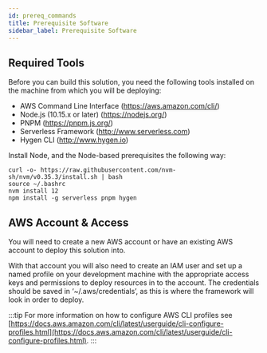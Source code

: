 ```yaml
---
id: prereq_commands
title: Prerequisite Software
sidebar_label: Prerequisite Software
---
```

## Required Tools
Before you can build this solution, you need the following tools installed on the machine from which you will be deploying:

* AWS Command Line Interface (<https://aws.amazon.com/cli/>)
* Node.js (10.15.x or later) (<https://nodejs.org/>)
* PNPM (<https://pnpm.js.org/>)
* Serverless Framework (<http://www.serverless.com>)
* Hygen CLI (<http://www.hygen.io>)

Install Node, and the Node-based prerequisites the following way:

``` {.sh}
curl -o- https://raw.githubusercontent.com/nvm-sh/nvm/v0.35.3/install.sh | bash
source ~/.bashrc
nvm install 12
npm install -g serverless pnpm hygen 
```

## AWS Account & Access
You will need to create a new AWS account or have an existing AWS account to deploy this solution into.

With that account you will also need to create an IAM user and set up a named profile on your development machine with the appropriate access keys and permissions to deploy resources in to the account. The credentials should be saved in ‘~/.aws/credentials’, as this is where the framework will look in order to deploy. 

:::tip
For more information on how to configure AWS CLI profiles see [https://docs.aws.amazon.com/cli/latest/userguide/cli-configure-profiles.html](https://docs.aws.amazon.com/cli/latest/userguide/cli-configure-profiles.html).
:::
